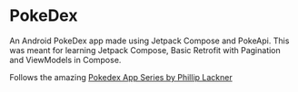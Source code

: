 # PokeDex

An Android PokeDex app made using Jetpack Compose and PokeApi.
This was meant for learning Jetpack Compose, Basic Retrofit with Pagination and ViewModels in Compose.

Follows the amazing [Pokedex App Series by Phillip Lackner](https://www.youtube.com/playlist?list=PLQkwcJG4YTCTimTCpEL5FZgaWdIZQuB7m)
